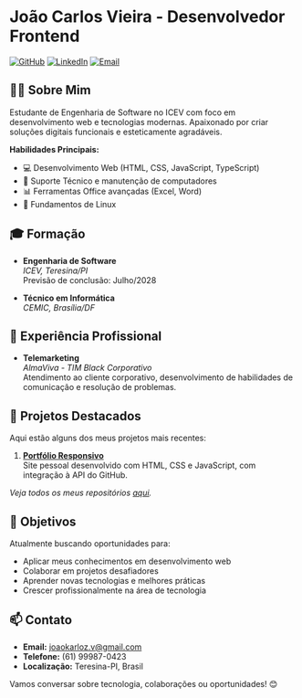 # João Carlos Vieira - Desenvolvedor Frontend

[![GitHub](https://img.shields.io/badge/GitHub-Joaokarlozv-blue?style=flat-square&logo=github)](https://github.com/Joaokarlozv)
[![LinkedIn](https://img.shields.io/badge/LinkedIn-joaocarlosvieira-blue?style=flat-square&logo=linkedin)](https://linkedin.com/in/joaocarlosvieira)
[![Email](https://img.shields.io/badge/Email-joaokarloz.v@gmail.com-red?style=flat-square&logo=gmail)](mailto:joaokarloz.v@gmail.com)

## 👨‍💻 Sobre Mim

Estudante de Engenharia de Software no ICEV com foco em desenvolvimento web e tecnologias modernas. Apaixonado por criar soluções digitais funcionais e esteticamente agradáveis.

**Habilidades Principais:**
- 💻 Desenvolvimento Web (HTML, CSS, JavaScript, TypeScript)
- 🔧 Suporte Técnico e manutenção de computadores
- 📊 Ferramentas Office avançadas (Excel, Word)
- 🐧 Fundamentos de Linux

## 🎓 Formação

- **Engenharia de Software**  
  *ICEV, Teresina/PI*  
  Previsão de conclusão: Julho/2028

- **Técnico em Informática**  
  *CEMIC, Brasília/DF*

## 💼 Experiência Profissional

- **Telemarketing**  
  *AlmaViva - TIM Black Corporativo*  
  Atendimento ao cliente corporativo, desenvolvimento de habilidades de comunicação e resolução de problemas.

## 🚀 Projetos Destacados

Aqui estão alguns dos meus projetos mais recentes:

1. **[Portfólio Responsivo](https://github.com/Joaokarlozv/portfolio)**  
   Site pessoal desenvolvido com HTML, CSS e JavaScript, com integração à API do GitHub.

*Veja todos os meus repositórios [aqui](https://github.com/Joaokarlozv?tab=repositories).*

## 📌 Objetivos

Atualmente buscando oportunidades para:
- Aplicar meus conhecimentos em desenvolvimento web
- Colaborar em projetos desafiadores
- Aprender novas tecnologias e melhores práticas
- Crescer profissionalmente na área de tecnologia

## 📫 Contato

- **Email:** joaokarloz.v@gmail.com
- **Telefone:** (61) 99987-0423
- **Localização:** Teresina-PI, Brasil

Vamos conversar sobre tecnologia, colaborações ou oportunidades! 😊
